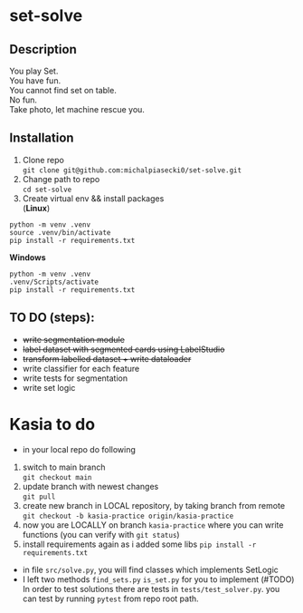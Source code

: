
# set-solve

## Description
You play Set.  
You have fun.  
You cannot find set on table.  
No fun.  
Take photo, let machine rescue you.  

## Installation 

1. Clone repo   
`git clone git@github.com:michalpiasecki0/set-solve.git`
2. Change path to repo  
`cd set-solve`
2. Create virtual env && install packages  
(**Linux**)
```
python -m venv .venv  
source .venv/bin/activate
pip install -r requirements.txt
```
**Windows**
```
python -m venv .venv  
.venv/Scripts/activate
pip install -r requirements.txt
```

## TO DO (steps):
* ~~write segmentation module~~
* ~~label dataset with segmented cards using LabelStudio~~
* ~~transform labelled dataset + write dataloader~~ 
* write classifier for each feature
* write tests for segmentation
* write set logic


# Kasia to do
* in your local repo do following
1. switch to main branch  
`git checkout main`   
2. update branch with newest changes  
`git pull`  
3. create new branch in LOCAL repository, by taking branch from remote  
`git checkout -b kasia-practice origin/kasia-practice`
4. now you are LOCALLY on branch `kasia-practice` where you can write functions (you can verify with `git status`)
5. install requirements again as i added some libs
`pip install -r requirements.txt`  
* in file `src/solve.py`, you will find classes which implements SetLogic
* I left two methods `find_sets.py` `is_set.py` for you to implement (#TODO)
 In order to test solutions there are tests in `tests/test_solver.py`.
 you can test by running `pytest` from repo root path.

